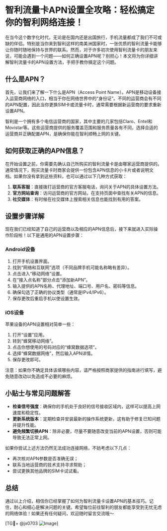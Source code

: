 # 智利流量卡APN设置全攻略：轻松搞定你的智利网络连接！

在当今这个数字化时代，无论是在国内还是出国旅行，手机流量都成了我们不可或缺的伴侣。特别是当你来到智利这样的南美洲国家时，一张优质的智利流量卡能够让你随时随地保持与世界的联系。然而，对于许多初次使用智利流量卡的朋友来说，可能会遇到一个问题——如何正确设置APN呢？别担心！本文将为你详细讲解智利流量卡的APN设置方法，手把手教你搞定这个问题。

## 什么是APN？

首先，让我们来了解一下什么是APN（Access Point Name）。APN是移动设备接入运营商网络的入口，相当于你在网络世界中的“身份证”。不同的运营商会有不同的APN配置，因此当你更换SIM卡或流量卡时，通常需要根据新运营商的要求重新设置APN。

智利是一个拥有多个电信运营商的国家，其中主要的几家包括Claro、Entel和Movistar等。这些运营商提供的服务覆盖范围和服务质量各有不同，选择合适的运营商并正确配置APN，是确保你能在智利顺畅上网的关键。

## 如何获取正确的APN信息？

在开始设置之前，你需要先确认自己所购买的智利流量卡是由哪家运营商提供的。通常情况下，购买流量卡时商家会提供一份包含APN信息的小卡片或者说明文档。如果你没有拿到这些资料，也可以通过以下几种方式获取：

1. **联系客服**：直接拨打运营商的官方客服电话，询问关于APN的具体设置方法。
2. **官方网站查询**：访问运营商的官方网站，在支持页面中查找有关APN的信息。
3. **社交媒体**：有时候在社交媒体上搜索相关信息也能找到有用的答案。

## 设置步骤详解

现在我们已经知道了自己的运营商以及相应的APN信息后，接下来就进入实际操作阶段啦！以下是通用的APN设置步骤：

### Android设备

1. 打开手机设置界面。
2. 找到“网络和互联网”选项（不同品牌手机可能名称略有差异）。
3. 点击进入“移动网络”设置。
4. 在“接入点名称”部分点击“添加新APN”。
5. 输入提供的APN名称、代理地址、端口号、用户名、密码等信息。
6. 确保勾选了正确的协议类型（通常是IPv4/IPv6）。
7. 保存更改后重启手机以使设置生效。

### iOS设备

苹果设备的APN设置相对简单一些：

1. 打开“设置”应用。
2. 转到“蜂窝移动网络”。
3. 点击你想使用的号码对应的“蜂窝数据选项”。
4. 选择“蜂窝数据网络”，然后输入APN详情。
5. 保存更改即可。

注意：如果你不确定具体该填哪些内容，请严格按照商家提供的指南进行填写，避免随意改动以免造成不必要的麻烦。

## 小贴士与常见问题解答

- **检查信号强度**：确保你的手机处于良好的信号接收区域内，这样可以提高上网速度和稳定性。
- **更新系统版本**：定期检查并安装最新的操作系统更新，这有助于修复已知问题并提升性能。
- **避免频繁切换APN**：除非必要，尽量不要随意改变当前的APN设置，否则可能导致无法正常上网。

如果你尝试上述方法仍然无法成功连接网络，不妨考虑以下几点：
- 再次核对APN参数是否准确无误；
- 联系当地运营商的技术支持寻求帮助；
- 尝试更换其他品牌的SIM卡试试看。

## 总结

通过以上介绍，相信你已经掌握了如何为智利流量卡设置APN的基本技巧。记住，耐心和细心是解决问题的关键。希望每位前往智利的朋友都能享受到无忧无虑的网络体验！如果还有任何疑问，欢迎随时留言交流哦～

[TG💪+ @jx0703 ![Image](https://github.com/user-attachments/assets/dbca1d08-cadb-493c-b0ec-ad6f7a83f270)]